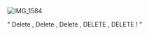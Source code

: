 ![IMG_1584](https://github.com/user-attachments/assets/4f842ade-4fb0-4dd0-b0da-cb95447071d6)

" Delete , Delete , Delete , DELETE , DELETE ! "

